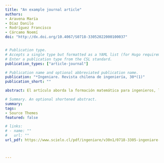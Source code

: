 ```yaml
---
title: "An example journal article"
authors:
- Aravena María
- Díaz Danilo
- Rodríguez Francisco
- Cárcamo Noemí
doi: "http://dx.doi.org/10.4067/S0718-33052022000100037"


# Publication type.
# Accepts a single type but formatted as a YAML list (for Hugo requirements).
# Enter a publication type from the CSL standard.
publication_types: ["article-journal"]

# Publication name and optional abbreviated publication name.
publication: "*Ingeniare. Revista chilena de ingeniería, 30*(1)"
publication_short: ""

abstract: El artículo aborda la formación matemática para ingenieros, los que requieren nuevas habilidades para enfrentar desafíos y demandas sociales, que giran cada vez más en torno a STEM (ciencia, tecnología, ingeniería y matemática). La literatura evidencia la importancia de integrar STEM, desde los primeros niveles, usando modelado matemático como puente entre las disciplinas, para prepararlos en el estudio de problemas, soluciones y propuestas, que respondan a necesidades del medio externo. El objetivo fue caracterizar las habilidades STEM, de los estudiantes de primer año de ingeniería, cuando integran conocimientos en la resolución de casos reales, usando el modelado matemático como base del proceso de aprendizaje, en espacios de trabajo colaborativo. Se diseñó una secuencia didáctica, en temas de álgebra y cálculo, usando como estrategia de enseñanza el método de casos. La metodología fue cuantitativa, mediante análisis de contenido de sus producciones. 

# Summary. An optional shortened abstract.
summary: 
tags:
- Source Themes
featured: false

# links:
# - name: ""
#   url: ""
url_pdf: https://www.scielo.cl/pdf/ingeniare/v30n1/0718-3305-ingeniare-30-01-37.pdf



---
```


